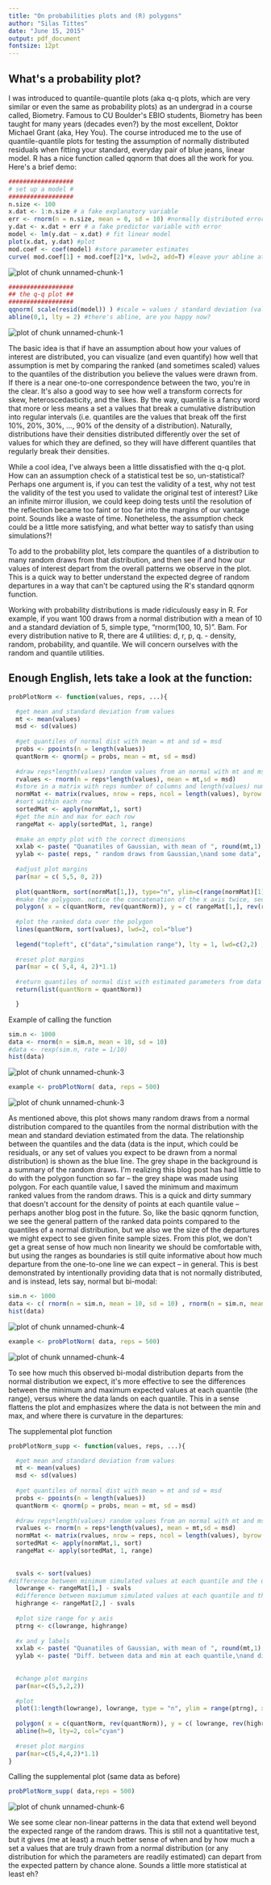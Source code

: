 ```yaml
---
title: "On probabilities plots and (R) polygons"
author: "Silas Tittes"
date: "June 15, 2015"
output: pdf_document
fontsize: 12pt
---
```


What's a probability plot?
----------
I was introduced to quantile-quantile plots (aka q-q plots, which are very similar or even the same as probability plots) as an undergrad in a course called, Biometry. Famous to CU Boulder's EBIO students, Biometry has been taught for many years (decades even?) by the most excellent, Doktor Michael Grant (aka, Hey You). The course introduced me to the use of quantile-quantile plots for testing the assumption of normally distributed residuals when fitting your standard, everyday pair of blue jeans, linear model. R has a nice function called qqnorm that does all the work for you. Here's a brief demo:


```r
##################
# set up a model #
##################
n.size <- 100
x.dat <- 1:n.size # a fake explanatory variable 
err <- rnorm(n = n.size, mean = 0, sd = 10) #normally distributed error
y.dat <- x.dat + err # a fake predictor variable with error
model <- lm(y.dat ~ x.dat) # fit linear model
plot(x.dat, y.dat) #plot 
mod.coef <- coef(model) #store parameter estimates
curve( mod.coef[1] + mod.coef[2]*x, lwd=2, add=T) #leave your abline at home
```

![plot of chunk unnamed-chunk-1](figure/unnamed-chunk-1-1.png) 

```r
##################
## the q-q plot ##
##################
qqnorm( scale(resid(model)) ) #scale = values / standard deviation (values)
abline(0,1, lty = 2) #there's abline, are you happy now?
```

![plot of chunk unnamed-chunk-1](figure/unnamed-chunk-1-2.png) 


The basic idea is that if have an assumption about how your values of interest are distributed, you can visualize (and even quantify) how well that assumption is met by comparing the ranked (and sometimes scaled) values to the quantiles of the distribution you believe the values were drawn from. If there is a near one-to-one correspondence between the two, you're in the clear. It's also a good way to see how well a transform corrects for skew, heteroscedasticity, and the likes. By the way, quantile is a fancy word that more or less means a set a values that break a cumulative distribution into regular intervals (i.e. quantiles are the values that break off the first 10%, 20%, 30%, …, 90% of the density of a distribution). Naturally, distributions have their densities distributed differently over the set of values for which they are defined, so they will have different quantiles that regularly break their densities.

While a cool idea, I've always been a little dissatisfied with the q-q plot. How can an assumption check of a statistical test be so, un-statistical? Perhaps one argument is, if you can test the validity of a test, why not test the validity of the test you used to validate the original test of interest? Like an infinite mirror illusion, we could keep doing tests until the resolution of the reflection became too faint or too far into the margins of our vantage point. Sounds like a waste of time. Nonetheless, the assumption check could be a little more satisfying, and what better way to satisfy than using simulations?!

To add to the probability plot, lets compare the quantiles of a distribution to many random draws from that distribution, and then see if and how our values of interest depart from the overall patterns we observe in the plot. This is a quick way to better understand the expected degree of random departures in a way that can't be captured using the R's standard qqnorm function.

Working with probability distributions is made ridiculously easy in R. For example, if you want 100 draws from a normal distribution with a mean of 10 and a standard deviation of 5, simple type, “rnorm(100, 10, 5)”. Bam. For every distribution native to R, there are 4 utilities: d, r, p, q. - density, random, probability, and quantile. We will concern ourselves with the random and quantile utilities.  

Enough English, lets take a look at the function:
----------

```r
probPlotNorm <- function(values, reps, ...){

  #get mean and standard deviation from values
  mt <- mean(values)
  msd <- sd(values)
  
  #get quantiles of normal dist with mean = mt and sd = msd
  probs <- ppoints(n = length(values))
  quantNorm <- qnorm(p = probs, mean = mt, sd = msd)
  
  #draw reps*length(values) random values from an normal with mt and msd
  rvalues <- rnorm(n = reps*length(values), mean = mt,sd = msd)
  #store in a matrix with reps number of columns and length(values) number of rows
  normMat <- matrix(rvalues, nrow = reps, ncol = length(values), byrow = T)
  #sort within each row
  sortedMat <- apply(normMat,1, sort)
  #get the min and max for each row 
  rangeMat <- apply(sortedMat, 1, range)
  
  #make an empty plot with the correct dimensions
  xxlab <- paste( "Quanatiles of Gaussian, with mean of ", round(mt,1), "\nand standard deviation of ", round(msd,1), sep = "")
  yylab <- paste( reps, " random draws from Gaussian,\nand some data", sep = "")
  
  #adjust plot margins
  par(mar = c( 5,5, 0, 2))
  
  plot(quantNorm, sort(normMat[1,]), type="n", ylim=c(range(normMat)[1], range(normMat)[2]), xlab= xxlab, ylab = yylab)
  #make the polygoon. notice the concatenation of the x axis twice, second time reversed. notice this too for the y axis.
  polygon( x = c(quantNorm, rev(quantNorm)), y = c( rangeMat[1,], rev(rangeMat[2,])), lwd=2, col="grey80")
  
  #plot the ranked data over the polygon
  lines(quantNorm, sort(values), lwd=2, col="blue")
  
  legend("topleft", c("data","simulation range"), lty = 1, lwd=c(2,2) ,col = c("blue", "grey80") )
  
  #reset plot margins
  par(mar = c( 5,4, 4, 2)*1.1)
  
  #return quantiles of normal dist with estimated parameters from data
  return(list(quantNorm = quantNorm))

  }
```


Example of calling the function

```r
sim.n <- 1000
data <- rnorm(n = sim.n, mean = 10, sd = 10)
#data <- rexp(sim.n, rate = 1/10)
hist(data)
```

![plot of chunk unnamed-chunk-3](figure/unnamed-chunk-3-1.png) 

```r
example <- probPlotNorm( data, reps = 500)
```

![plot of chunk unnamed-chunk-3](figure/unnamed-chunk-3-2.png) 

As mentioned above, this plot shows many random draws from a normal distribution compared to the quantiles from the normal distribution with the mean and standard deviation estimated from the data. The relationship between the quantiles and the data (data is the input, which could be residuals, or any set of values you expect to be drawn from a normal distribution) is shown as the blue line. The grey shape in the background is a summary of the random draws. I'm realizing this blog post has had little to do with the polygon function so far –  the grey shape was made using polygon. For each quantile value, I saved the minimum and maximum ranked values from the random draws. This is a quick and dirty summary that doesn't account for the density of points at each quantile value – perhaps another blog post in the future. So, like the basic qqnorm function, we see the general pattern of the ranked data points compared to the quantiles of a normal distribution, but we also we the size of the departures we might expect to see given finite sample sizes. From this plot, we don't get a great sense of how much non linearity we should be comfortable with, but using the ranges as boundaries is still quite informative about how much departure from the one-to-one line we can expect – in general. This is best demonstrated by intentionally providing data that is not normally distributed, and is instead, lets say, normal but bi-modal:


```r
sim.n <- 1000
data <- c( rnorm(n = sim.n, mean = 10, sd = 10) , rnorm(n = sim.n, mean = 50, sd = 10) )
hist(data)
```

![plot of chunk unnamed-chunk-4](figure/unnamed-chunk-4-1.png) 

```r
example <- probPlotNorm( data, reps = 500)
```

![plot of chunk unnamed-chunk-4](figure/unnamed-chunk-4-2.png) 

To see how much this observed bi-modal distribution departs from the normal distribution we expect, it's more effective to see the differences between the minimum and maximum expected values at each quantile (the range), versus where the data lands on each quantile. This in a sense flattens the plot and emphasizes where the data is not between the min and max, and where there is curvature in the departures:

The supplemental plot function

```r
probPlotNorm_supp <- function(values, reps, ...){

  #get mean and standard deviation from values
  mt <- mean(values)
  msd <- sd(values)
  
  #get quantiles of normal dist with mean = mt and sd = msd
  probs <- ppoints(n = length(values))
  quantNorm <- qnorm(p = probs, mean = mt, sd = msd)
  
  #draw reps*length(values) random values from an normal with mt and msd
  rvalues <- rnorm(n = reps*length(values), mean = mt,sd = msd)
  normMat <- matrix(rvalues, nrow = reps, ncol = length(values), byrow = T)
  sortedMat <- apply(normMat,1, sort)
  rangeMat <- apply(sortedMat, 1, range)
  
  
  svals <- sort(values)
#difference between minimum simulated values at each quantile and the data values at each quantile
  lowrange <- rangeMat[1,] - svals
  #difference between maxiumum simulated values at each quantile and the data values at each quantile
  highrange <- rangeMat[2,] - svals
  
  #plot size range for y axis
  ptrng <- c(lowrange, highrange)
  
  #x and y labels
  xxlab <- paste( "Quanatiles of Gaussian, with mean of ", round(mt,1), "\nand standard deviation of ", round(msd,1), sep = "")
  yylab <- paste( "Diff. between data and min at each quantile,\nand diff. between data and max at each quantile", sep = "")
  
  
  #change plot margins
  par(mar=c(5,5,2,2))
  
  #plot
  plot(1:length(lowrange), lowrange, type = "n", ylim = range(ptrng), xlim = range(quantNorm), ylab = yylab, xlab=xxlab)
 
  polygon( x = c(quantNorm, rev(quantNorm)), y = c( lowrange, rev(highrange)), lwd=2, col="black")
  abline(h=0, lty=2, col="cyan")
  
  #reset plot margins
  par(mar=c(5,4,4,2)*1.1)
}
```

Calling the supplemental plot (same data as before)

```r
probPlotNorm_supp( data,reps = 500)
```

![plot of chunk unnamed-chunk-6](figure/unnamed-chunk-6-1.png) 


We see some clear non-linear patterns in the data that extend well beyond the expected range of the random draws. This is still not a quantitative test, but it gives (me at least) a much better sense of when and by how much a set a values that are truly drawn from a normal distribution (or any distribution for which the parameters are readily estimated) can depart from the expected pattern by chance alone. Sounds a little more statistical at least eh?
